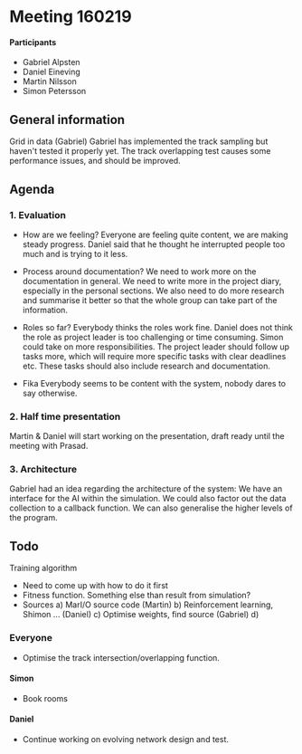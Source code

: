 # Meeting 160219

#### Participants
* Gabriel Alpsten
* Daniel Eineving
* Martin Nilsson
* Simon Petersson

## General information
Grid in data (Gabriel)
Gabriel has implemented the track sampling but haven't tested it properly yet. 
The track overlapping test causes some performance issues, and should be improved.

## Agenda

### 1. Evaluation

* How are we feeling?
Everyone are feeling quite content, we are making steady progress. Daniel said that he
thought he interrupted people too much and is trying to it less. 

* Process around documentation?
We need to work more on the documentation in general. We need to write more in the
project diary, especially in the personal sections. We also need to do more research
and summarise it better so that the whole group can take part of the information.

* Roles so far?
Everybody thinks the roles work fine. Daniel does not think the role as project leader
is too challenging or time consuming. Simon could take on more responsibilities. The
project leader should follow up tasks more, which will require more specific tasks
with clear deadlines etc. These tasks should also include research and documentation. 

* Fika
Everybody seems to be content with the system, nobody dares to say otherwise.

### 2. Half time presentation
Martin & Daniel will start working on the presentation, draft ready until the meeting with Prasad.

### 3. Architecture
Gabriel had an idea regarding the architecture of the system: We have an interface for the AI within the simulation. We could also factor out the data collection to a callback function. We can also generalise the higher levels of the program. 

## Todo
Training algorithm
 - Need to come up with how to do it first
 - Fitness function. Something else than result from simulation?
 - Sources
   a) MarI/O source code (Martin)
   b) Reinforcement learning, Shimon ... (Daniel)
   c) Optimise weights, find source (Gabriel)
   d) 
   
### Everyone
* Optimise the track intersection/overlapping function.

#### Simon
* Book rooms
#### Daniel 
* Continue working on evolving network design and test.

